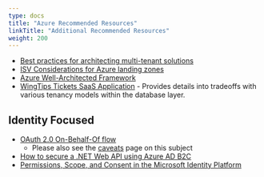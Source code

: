 ```yaml
---
type: docs
title: "Azure Recommended Resources"
linkTitle: "Additional Recommended Resources"
weight: 200
---
```


* [Best practices for architecting multi-tenant solutions](https://aka.ms/multitenancy)
* [ISV Considerations for Azure landing zones](https://aka.ms/isv-landing-zones)
* [Azure Well-Architected Framework](https://docs.microsoft.com/en-us/azure/architecture/framework/)
* [WingTips Tickets SaaS Application](https://docs.microsoft.com/en-us/azure/azure-sql/database/saas-tenancy-welcome-wingtip-tickets-app) - Provides details into tradeoffs with various tenancy models within the database layer.

## Identity Focused

* [OAuth 2.0 On-Behalf-Of flow](https://docs.microsoft.com/en-us/azure/active-directory/develop/v2-oauth2-on-behalf-of-flow)
  * Please also see the [caveats](../components/identity/caveats) page on this subject
* [How to secure a .NET Web API using Azure AD B2C](https://github.com/Azure-Samples/active-directory-aspnetcore-webapp-openidconnect-v2/tree/master/4-WebApp-your-API/4-2-B2C)
* [Permissions, Scope, and Consent in the Microsoft Identity Platform](https://docs.microsoft.com/en-us/azure/active-directory/develop/v2-permissions-and-consent)
